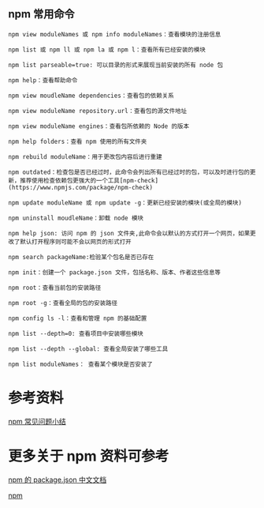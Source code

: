 ## npm 常用命令

```
npm view moduleNames 或 npm info moduleNames：查看模块的注册信息

npm list 或 npm ll 或 npm la 或 npm l：查看所有已经安装的模块

npm list parseable=true: 可以目录的形式来展现当前安装的所有 node 包

npm help：查看帮助命令

npm view moudleName dependencies：查看包的依赖关系

npm view moduleName repository.url：查看包的源文件地址

npm view moduleName engines：查看包所依赖的 Node 的版本

npm help folders：查看 npm 使用的所有文件夹
   
npm rebuild moduleName：用于更改包内容后进行重建
 
npm outdated：检查包是否已经过时，此命令会列出所有已经过时的包，可以及时进行包的更新，推荐使用检查依赖包更强大的一个工具[npm-check](https://www.npmjs.com/package/npm-check)
 
npm update moduleName 或 npm update -g：更新已经安装的模块(或全局的模块)

npm uninstall moudleName：卸载 node 模块
  
npm help json: 访问 npm 的 json 文件夹,此命令会以默认的方式打开一个网页，如果更改了默认打开程序则可能不会以网页的形式打开

npm search packageName:检验某个包名是否已存在

npm init：创建一个 package.json 文件，包括名称、版本、作者这些信息等

npm root：查看当前包的安装路径

npm root -g：查看全局的包的安装路径

npm config ls -l：查看和管理 npm 的基础配置

npm list --depth=0: 查看项目中安装哪些模块

npm list --depth --global: 查看全局安装了哪些工具

npm list moduleNames： 查看某个模块是否安装了

```
# 参考资料
[npm 常见问题小结](https://segmentfault.com/a/1190000013585195)

# 更多关于 npm 资料可参考
[npm 的 package.json 中文文档](https://github.com/ericdum/mujiang.info/issues/6/)

[npm](https://cloud.tencent.com/developer/chapter/18110)
